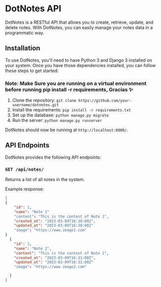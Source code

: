 # DotNotes API

DotNotes is a RESTful API that allows you to create, retrieve, update, and delete notes. With DotNotes, you can easily manage your notes data in a programmatic way.

## Installation

To use DotNotes, you'll need to have Python 3 and Django 3 installed on your system. Once you have those dependencies installed, you can follow these steps to get started:
### Note: Make Sure you are running on a virtual environment before running pip install -r requirements, Gracias :sparkles: 

1. Clone the repository: `git clone https://github.com/your-username/dotnotes.git`
2. Install the requirements: `pip install -r requirements.txt`
3. Set up the database: `python manage.py migrate`
4. Run the server: `python manage.py runserver`

DotNotes should now be running at `http://localhost:8000/`.

## API Endpoints

DotNotes provides the following API endpoints:

### `GET /api/notes/`

Returns a list of all notes in the system.

Example response:

```json
[
{
    "id": 1,
    "name": "Note 1"
    "content": "This is the content of Note 1",
    "created_at": "2023-03-09T16:30:00Z",
    "updated_at": "2023-03-09T16:30:00Z"
    "image": "https://www.image1.com"
}
  {
    "id": 2,
    "name": "Note 2",
    "content": "This is the content of Note 2",
    "created_at": "2023-03-09T16:31:00Z",
    "updated_at": "2023-03-09T16:31:00Z"
    "image": "https://www.image2.com"

  }
]
